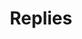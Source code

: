 ---
title: Replies
layout: collection
permalink: /replies/
collection: replies
sort_by: date
sort_order: reverse
author_profile: true
---